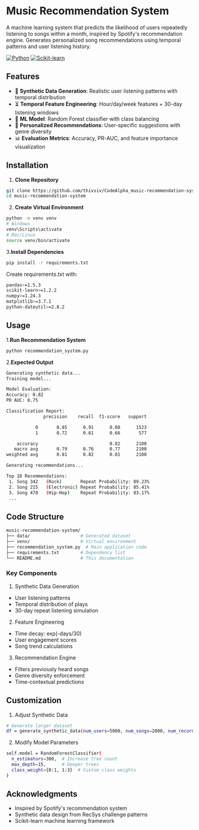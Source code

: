 # Music Recommendation System

A machine learning system that predicts the likelihood of users repeatedly listening to songs within a month, inspired by Spotify's recommendation engine. Generates personalized song recommendations using temporal patterns and user listening history.

[![Python](https://img.shields.io/badge/Python-3.8%2B-blue)](https://python.org)
[![Scikit-learn](https://img.shields.io/badge/Scikit--learn-1.2.2-green)](https://scikit-learn.org)

## Features

- 🎵 **Synthetic Data Generation**: Realistic user listening patterns with temporal distribution
- ⏳ **Temporal Feature Engineering**: Hour/day/week features + 30-day listening windows
- 🧠 **ML Model**: Random Forest classifier with class balancing
- 🎯 **Personalized Recommendations**: User-specific suggestions with genre diversity
- 📊 **Evaluation Metrics**: Accuracy, PR-AUC, and feature importance visualization

## Installation

1. **Clone Repository**
```bash
git clone https://github.com/thivsiv/CodeAlpha_music-recommendation-system.git
cd music-recommendation-system
```

2. **Create Virtual Environment**
```bash
python -m venv venv
# Windows
venv\Scripts\activate
# Mac/Linux
source venv/bin/activate
```
3.**Install Dependencies**
```bash
pip install -r requirements.txt
```

Create requirements.txt with:
```bash
pandas>=1.5.3
scikit-learn>=1.2.2
numpy>=1.24.3
matplotlib>=3.7.1
python-dateutil>=2.8.2
```

## Usage

1.**Run Recommendation System**
```bash
python recommendation_system.py
```
2.**Expected Output**
```bash
Generating synthetic data...
Training model...

Model Evaluation:
Accuracy: 0.82
PR AUC: 0.75

Classification Report:
              precision    recall  f1-score   support

           0       0.85      0.91      0.88      1523
           1       0.72      0.61      0.66       577

    accuracy                           0.82      2100
   macro avg       0.79      0.76      0.77      2100
weighted avg       0.81      0.82      0.81      2100

Generating recommendations...

Top 10 Recommendations:
 1. Song 342   (Rock)       Repeat Probability: 89.23%
 2. Song 215   (Electronic) Repeat Probability: 85.41%
 3. Song 478   (Hip-Hop)    Repeat Probability: 83.17%
 ...
```
## Code Structure
```bash
music-recommendation-system/
├── data/                   # Generated dataset
├── venv/                   # Virtual environment
├── recommendation_system.py  # Main application code
├── requirements.txt        # Dependency list
└── README.md               # This documentation
```
### Key Components

1. Synthetic Data Generation
- User listening patterns
- Temporal distribution of plays
- 30-day repeat listening simulation
   
2. Feature Engineering
- Time decay: exp(-days/30)
- User engagement scores
- Song trend calculations

3. Recommendation Engine
- Filters previously heard songs
- Genre diversity enforcement
- Time-contextual predictions

## Customization

1. Adjust Synthetic Data
```bash
# Generate larger dataset
df = generate_synthetic_data(num_users=5000, num_songs=2000, num_records=100000)
```
2. Modify Model Parameters
  ```bash
self.model = RandomForestClassifier(
    n_estimators=300,  # Increase tree count
    max_depth=15,      # Deeper trees
    class_weight={0:1, 1:3}  # Custom class weights
)
``` 

## Acknowledgments

- Inspired by Spotify's recommendation system
- Synthetic data design from RecSys challenge patterns
- Scikit-learn machine learning framework
